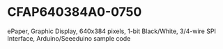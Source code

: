 # CFAP640384A0-0750
ePaper, Graphic Display, 640x384 pixels, 1-bit Black/White, 3/4-wire SPI Interface, Arduino/Seeeduino sample code
